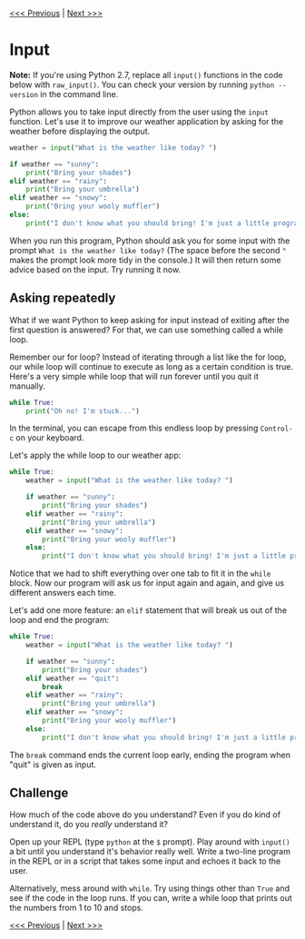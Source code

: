[<<< Previous](07-conditionals.md) | [Next >>>](09-google.md)

# Input

**Note:** If you're using Python 2.7, replace all `input()` functions in the code below with `raw_input()`. You can check your version by running `python --version` in the command line.

Python allows you to take input directly from the user using the `input` function. Let's use it to improve our weather application by asking for the weather before displaying the output.

```python
weather = input("What is the weather like today? ")

if weather == "sunny":
    print("Bring your shades")
elif weather == "rainy":
    print("Bring your umbrella")
elif weather == "snowy":
    print("Bring your wooly muffler")
else:
    print("I don't know what you should bring! I'm just a little program...")
```

When you run this program, Python should ask you for some input with the prompt `What is the weather like today?` (The space before the second `"` makes the prompt look more tidy in the console.) It will then return some advice based on the input. Try running it now.

## Asking repeatedly

What if we want Python to keep asking for input instead of exiting after the first question is answered? For that, we can use something called a while loop.

Remember our for loop? Instead of iterating through a list like the for loop, our while loop will continue to execute as long as a certain condition is true. Here's a very simple while loop that will run forever until you quit it manually.

```python
while True:
    print("Oh no! I'm stuck...")
```

In the terminal, you can escape from this endless loop by pressing `Control-c` on your keyboard.

Let's apply the while loop to our weather app:

```python
while True:
    weather = input("What is the weather like today? ")

    if weather == "sunny":
        print("Bring your shades")
    elif weather == "rainy":
        print("Bring your umbrella")
    elif weather == "snowy":
        print("Bring your wooly muffler")
    else:
        print("I don't know what you should bring! I'm just a little program...")
```

Notice that we had to shift everything over one tab to fit it in the `while` block. Now our program will ask us for input again and again, and give us different answers each time.

Let's add one more feature: an `elif` statement that will break us out of the loop and end the program:

```python
while True:
    weather = input("What is the weather like today? ")

    if weather == "sunny":
        print("Bring your shades")
    elif weather == "quit":
        break
    elif weather == "rainy":
        print("Bring your umbrella")
    elif weather == "snowy":
        print("Bring your wooly muffler")
    else:
        print("I don't know what you should bring! I'm just a little program...")
```

The `break` command ends the current loop early, ending the program when "quit" is given as input.

## Challenge

How much of the code above do you understand? Even if you do kind of understand it, do you *really* understand it?

Open up your REPL (type `python` at the `$` prompt). Play around with `input()` a bit until you understand it's behavior really well. Write a two-line program in the REPL or in a script that takes some input and echoes it back to the user.

Alternatively, mess around with `while`. Try using things other than `True` and see if the code in the loop runs. If you can, write a while loop that prints out the numbers from 1 to 10 and stops.

[<<< Previous](07-conditionals.md) | [Next >>>](09-google.md)
